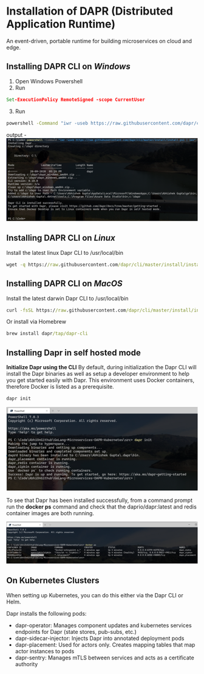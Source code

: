 # Installation of DAPR (Distributed Application Runtime)
An event-driven, portable runtime for building microservices on cloud and edge.

## Installing DAPR CLI on *Windows*

1) Open Windows Powershell
2) Run
   
```cmd
Set-ExecutionPolicy RemoteSigned -scope CurrentUser
```

3) Run 

``` cmd
powershell -Command "iwr -useb https://raw.githubusercontent.com/dapr/cli/master/install/install.ps1 | iex"
```

output -
<img src="images/1-InstallingDaprOnWindows.PNG "/>

## Installing DAPR CLI on *Linux*
Install the latest linux Dapr CLI to /usr/local/bin

```cmd
wget -q https://raw.githubusercontent.com/dapr/cli/master/install/install.sh -O - | /bin/bash
```
## Installing DAPR CLI on *MacOS*

Install the latest darwin Dapr CLI to /usr/local/bin

```cmd
curl -fsSL https://raw.githubusercontent.com/dapr/cli/master/install/install.sh | /bin/bash
```

Or install via Homebrew

```cmd
brew install dapr/tap/dapr-cli
```

## Installing Dapr in self hosted mode
**Initialize Dapr using the CLI**
By default, during initialization the Dapr CLI will install the Dapr binaries as well as setup a developer environment to help you get started easily with Dapr. This environment uses Docker containers, therefore Docker is listed as a prerequisite.

```cmd
dapr init
```
<img src="images/2-Dapr-Init-SelfHostedMode.PNG" />

To see that Dapr has been installed successfully, from a command prompt run the **docker ps** command and check that the daprio/dapr:latest and redis container images are both running.

<img src="images/3-Docker-Init-For-DAPR.png" />


## On Kubernetes Clusters

When setting up Kubernetes, you can do this either via the Dapr CLI or Helm.

Dapr installs the following pods:

* dapr-operator: Manages component updates and kubernetes services endpoints for Dapr (state stores, pub-subs, etc.)
* dapr-sidecar-injector: Injects Dapr into annotated deployment pods
* dapr-placement: Used for actors only. Creates mapping tables that map actor instances to pods
* dapr-sentry: Manages mTLS between services and acts as a certificate authority